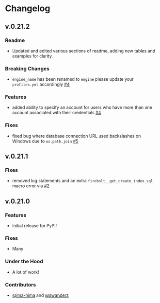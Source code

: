 # Changelog

## v.0.21.2

### Readme

- Updated and edited various sections of readme, adding new tables and examples for clarity.

### Breaking Changes

- `engine_name` has been renamed to `engine` please update your `profiles.yml` accordingly [#4](https://github.com/firebolt-db/dbt-firebolt/pull/4)
### Features

- added ability to specify an account for users who have more than one account associated with their credentials [#4](https://github.com/firebolt-db/dbt-firebolt/pull/4)
### Fixes

- fixed bug where database connection URL used backslashes on Windows due to `os.path.join` [#5](https://github.com/firebolt-db/dbt-firebolt/pull/5)


## v.0.21.1

### Fixes

- removed log statements and an extra `firebolt__get_create_index_sql` macro error via [#2](https://github.com/firebolt-db/dbt-firebolt/pull/2)


## v.0.21.0

### Features

- Initial release for PyPI!

### Fixes

- Many
### Under the Hood

- A lot of work!

### Contributors

- [@ima-hima](https://github.com/ima-hima) and [@swanderz](https://github.com/swanderz)
